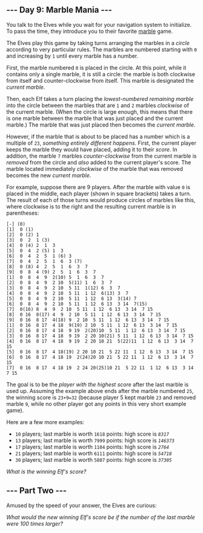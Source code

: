 ## \--- Day 9: Marble Mania ---

You talk to the Elves while you wait for your navigation system to
<span title="Do you have any idea how long it takes to load navigation data for all of time and space?!">initialize</span>.
To pass the time, they introduce you to their favorite
[marble](https://en.wikipedia.org/wiki/Marble_\(toy\)) game.

The Elves play this game by taking turns arranging the marbles in a
*circle* according to very particular rules. The marbles are numbered
starting with `0` and increasing by `1` until every marble has a number.

First, the marble numbered `0` is placed in the circle. At this point,
while it contains only a single marble, it is still a circle: the marble
is both clockwise from itself and counter-clockwise from itself. This
marble is designated the *current marble*.

Then, each Elf takes a turn placing the *lowest-numbered remaining
marble* into the circle between the marbles that are `1` and `2` marbles
*clockwise* of the current marble. (When the circle is large enough,
this means that there is one marble between the marble that was just
placed and the current marble.) The marble that was just placed then
becomes the *current marble*.

However, if the marble that is about to be placed has a number which is
a multiple of `23`, *something entirely different happens*. First, the
current player keeps the marble they would have placed, adding it to
their *score*. In addition, the marble `7` marbles *counter-clockwise*
from the current marble is *removed* from the circle and *also* added to
the current player's score. The marble located immediately *clockwise*
of the marble that was removed becomes the new *current marble*.

For example, suppose there are 9 players. After the marble with value
`0` is placed in the middle, each player (shown in square brackets)
takes a turn. The result of each of those turns would produce circles of
marbles like this, where clockwise is to the right and the resulting
current marble is in parentheses:

    [-] (0)
    [1]  0 (1)
    [2]  0 (2) 1 
    [3]  0  2  1 (3)
    [4]  0 (4) 2  1  3 
    [5]  0  4  2 (5) 1  3 
    [6]  0  4  2  5  1 (6) 3 
    [7]  0  4  2  5  1  6  3 (7)
    [8]  0 (8) 4  2  5  1  6  3  7 
    [9]  0  8  4 (9) 2  5  1  6  3  7 
    [1]  0  8  4  9  2(10) 5  1  6  3  7 
    [2]  0  8  4  9  2 10  5(11) 1  6  3  7 
    [3]  0  8  4  9  2 10  5 11  1(12) 6  3  7 
    [4]  0  8  4  9  2 10  5 11  1 12  6(13) 3  7 
    [5]  0  8  4  9  2 10  5 11  1 12  6 13  3(14) 7 
    [6]  0  8  4  9  2 10  5 11  1 12  6 13  3 14  7(15)
    [7]  0(16) 8  4  9  2 10  5 11  1 12  6 13  3 14  7 15 
    [8]  0 16  8(17) 4  9  2 10  5 11  1 12  6 13  3 14  7 15 
    [9]  0 16  8 17  4(18) 9  2 10  5 11  1 12  6 13  3 14  7 15 
    [1]  0 16  8 17  4 18  9(19) 2 10  5 11  1 12  6 13  3 14  7 15 
    [2]  0 16  8 17  4 18  9 19  2(20)10  5 11  1 12  6 13  3 14  7 15 
    [3]  0 16  8 17  4 18  9 19  2 20 10(21) 5 11  1 12  6 13  3 14  7 15 
    [4]  0 16  8 17  4 18  9 19  2 20 10 21  5(22)11  1 12  6 13  3 14  7 15 
    [5]  0 16  8 17  4 18(19) 2 20 10 21  5 22 11  1 12  6 13  3 14  7 15 
    [6]  0 16  8 17  4 18 19  2(24)20 10 21  5 22 11  1 12  6 13  3 14  7 15 
    [7]  0 16  8 17  4 18 19  2 24 20(25)10 21  5 22 11  1 12  6 13  3 14  7 15

The goal is to be the *player with the highest score* after the last
marble is used up. Assuming the example above ends after the marble
numbered `25`, the winning score is `23+9=32` (because player 5 kept
marble `23` and removed marble `9`, while no other player got any points
in this very short example game).

Here are a few more examples:

  - `10` players; last marble is worth `1618` points: high score is
    *`8317`*
  - `13` players; last marble is worth `7999` points: high score is
    *`146373`*
  - `17` players; last marble is worth `1104` points: high score is
    *`2764`*
  - `21` players; last marble is worth `6111` points: high score is
    *`54718`*
  - `30` players; last marble is worth `5807` points: high score is
    *`37305`*

*What is the winning Elf's score?*


## \--- Part Two ---

Amused by the speed of your answer, the Elves are curious:

*What would the new winning Elf's score be if the number of the last
marble were 100 times larger?*

